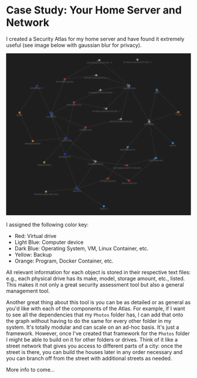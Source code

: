 # Case Study: Your Home Server and Network

I created a Security Atlas for my home server and have found it extremely useful (see image below with gaussian blur for privacy).

<p align="center">
<img src="_utilities/case-study-home-server.jpg" alt="map" title="map" />
</p>

I assigned the following color key:
- Red: Virtual drive
- Light Blue: Computer device
- Dark Blue: Operating System, VM, Linux Container, etc.
- Yellow: Backup
- Orange: Program, Docker Container, etc.

All relevant information for each object is stored in their respective text files: e.g., each physical drive has its make, model, storage amount, etc., listed. This makes it not only a great security assessment tool but also a general management tool.

Another great thing about this tool is you can be as detailed or as general as you'd like with each of the components of the Atlas. For example, if I want to see all the dependencies that my `Photos` folder has, I can add that onto the graph without having to do the same for every other folder in my system. It's totally modular and can scale on an ad-hoc basis. It's just a framework. However, once I've created that framework for the `Photos` folder I might be able to build on it for other folders or drives. Think of it like a street network that gives you access to different parts of a city: once the street is there, you can build the houses later in any order necessary and you can branch off from the street with additional streets as needed.

More info to come...
